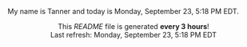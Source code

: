 My name is Tanner and today is Monday, September 23, 5:18 PM EDT.

<p align="center">This <i>README</i> file is generated <b>every 3 hours</b>!</br>Last refresh: Monday, September 23, 5:18 PM EDT<br /></p>
